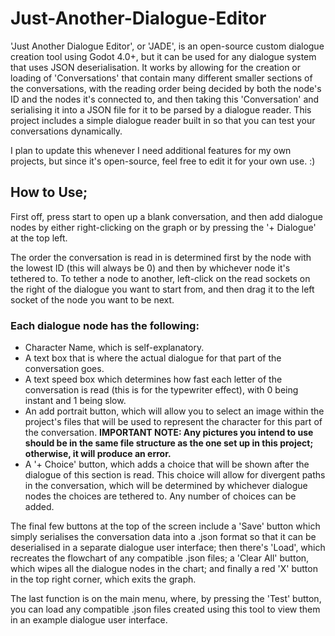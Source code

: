 # Just-Another-Dialogue-Editor

'Just Another Dialogue Editor', or 'JADE', is an open-source custom dialogue creation tool using Godot 4.0+, but it can be used for any dialogue system that uses JSON deserialisation. It works by allowing for the creation or loading of 'Conversations' that contain many different smaller sections of the conversations, with the reading order being decided by both the node's ID and the nodes it's connected to, and then taking this 'Conversation' and serialising it into a JSON file for it to be parsed by a dialogue reader. This project includes a simple dialogue reader built in so that you can test your conversations dynamically.

I plan to update this whenever I need additional features for my own projects, but since it's open-source, feel free to edit it for your own use. :)

## How to Use;
First off, press start to open up a blank conversation, and then add dialogue nodes by either right-clicking on the graph or by pressing the '+ Dialogue' at the top left.

The order the conversation is read in is determined first by the node with the lowest ID (this will always be 0) and then by whichever node it's tethered to. To tether a node to another, left-click on the read sockets on the right of the dialogue you want to start from, and then drag it to the left socket of the node you want to be next.

### Each dialogue node has the following:
* Character Name, which is self-explanatory.
* A text box that is where the actual dialogue for that part of the conversation goes.
* A text speed box which determines how fast each letter of the conversation is read (this is for the typewriter effect), with 0 being instant and 1 being slow.
* An add portrait button, which will allow you to select an image within the project's files that will be used to represent the character for this part of the conversation. **IMPORTANT NOTE: Any pictures you intend to use should be in the same file structure as the one set up in this project; otherwise, it will produce an error.**
* A '+ Choice' button, which adds a choice that will be shown after the dialogue of this section is read. This choice will allow for divergent paths in the conversation, which will be determined by whichever dialogue nodes the choices are tethered to. Any number of choices can be added.

The final few buttons at the top of the screen include a 'Save' button which simply serialises the conversation data into a .json format so that it can be deserialised in a separate dialogue user interface; then there's 'Load', which recreates the flowchart of any compatible .json files; a 'Clear All' button, which wipes all the dialogue nodes in the chart; and finally a red 'X' button in the top right corner, which exits the graph.

The last function is on the main menu, where, by pressing the 'Test' button, you can load any compatible .json files created using this tool to view them in an example dialogue user interface.
